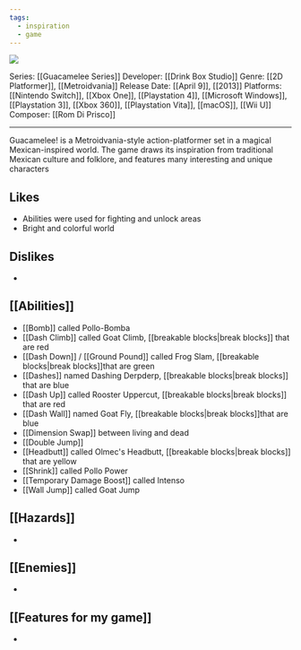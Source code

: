 ```yaml
---
tags:
  - inspiration
  - game
---
```

<img src="https://cdn2.steamgriddb.com/thumb/4248cd0c5a66d5d9f1976d87666537c0.jpg">

Series: [[Guacamelee Series]]
Developer: [[Drink Box Studio]]
Genre: [[2D Platformer]], [[Metroidvania]]
Release Date: [[April 9]], [[2013]]
Platforms: [[Nintendo Switch]], [[Xbox One]], [[Playstation 4]], [[Microsoft Windows]], [[Playstation 3]], [[Xbox 360]], [[Playstation Vita]], [[macOS]], [[Wii U]]
Composer: [[Rom Di Prisco]]

----

Guacamelee! is a Metroidvania-style action-platformer set in a magical Mexican-inspired world. The game draws its inspiration from traditional Mexican culture and folklore, and features many interesting and unique characters

## Likes
* Abilities were used for fighting and unlock areas
* Bright and colorful world


## Dislikes
* 

## [[Abilities]]
* [[Bomb]] called Pollo-Bomba
* [[Dash Climb]] called Goat Climb, [[breakable blocks|break blocks]] that are red
* [[Dash Down]] / [[Ground Pound]] called Frog Slam, [[breakable blocks|break blocks]]that are green
* [[Dashes]] named Dashing Derpderp, [[breakable blocks|break blocks]] that are blue
* [[Dash Up]] called Rooster Uppercut, [[breakable blocks|break blocks]] that are red
* [[Dash Wall]] named Goat Fly, [[breakable blocks|break blocks]]that are blue
* [[Dimension Swap]] between living and dead
* [[Double Jump]]
* [[Headbutt]] called Olmec's Headbutt, [[breakable blocks|break blocks]] that are yellow
* [[Shrink]] called Pollo Power
* [[Temporary Damage Boost]] called Intenso
* [[Wall Jump]] called Goat Jump

## [[Hazards]]
* 

## [[Enemies]]
* 

## [[Features for my game]]
* 